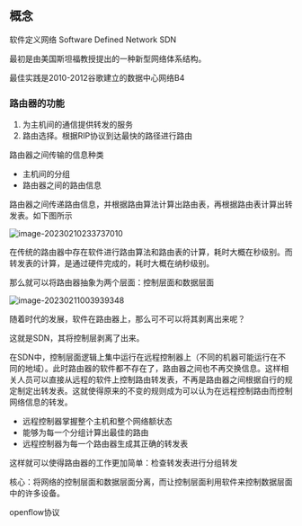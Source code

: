 ## 概念

软件定义网络 Software Defined Network  SDN

最初是由美国斯坦福教授提出的一种新型网络体系结构。

最佳实践是2010-2012谷歌建立的数据中心网络B4



### 路由器的功能

1. 为主机间的通信提供转发的服务
2. 路由选择。根据RIP协议到达最快的路径进行路由



路由器之间传输的信息种类

- 主机间的分组
- 路由器之间的路由信息



路由器之间传递路由信息，并根据路由算法计算出路由表，再根据路由表计算出转发表。如下图所示

![image-20230210233737010](../../20.java%E8%BF%9B%E9%98%B6/10.%E5%B9%B6%E5%8F%91%E7%BC%96%E7%A8%8B/https%253A%252F%252F2290653824-github-io.oss-cn-hangzhou.aliyuncs.com%252Fimage-20230210233737010.png)

在传统的路由器中存在软件进行路由算法和路由表的计算，耗时大概在秒级别。而转发表的计算，是通过硬件完成的，耗时大概在纳秒级别。



那么就可以将路由器抽象为两个层面：控制层面和数据层面

![image-20230211003939348](../../20.java%E8%BF%9B%E9%98%B6/10.%E5%B9%B6%E5%8F%91%E7%BC%96%E7%A8%8B/https%253A%252F%252F2290653824-github-io.oss-cn-hangzhou.aliyuncs.com%252Fimage-20230211003939348.png)



随着时代的发展，软件在路由器上，那么可不可以将其剥离出来呢？

这就是SDN，其将控制层剥离了出来。

在SDN中，控制层面逻辑上集中运行在远程控制器上（不同的机器可能运行在不同的地域）。此时路由器的软件都不存在了，路由器之间也不再交换信息。这样相关人员可以直接从远程的软件上控制路由转发表，不再是路由器之间根据自行的规定制定出转发表。这就使得原来的不变的规则成为可以认为在远程控制路由而控制网络信息的转发。

- 远程控制器掌握整个主机和整个网络额状态
- 能够为每一个分组计算出最佳的路由
- 远程控制器为每一个路由器生成其正确的转发表



这样就可以使得路由器的工作更加简单：检查转发表进行分组转发



核心：将网络的控制层面和数据层面分离，而让控制层面利用软件来控制数据层面中的许多设备。



openflow协议